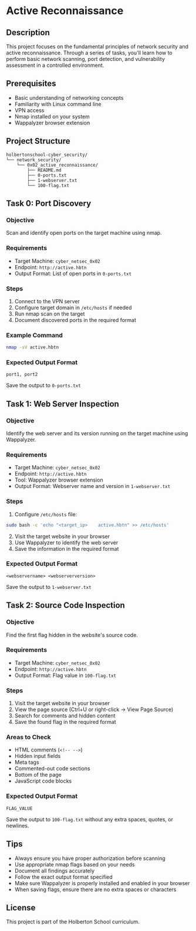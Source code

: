 # Active Reconnaissance

## Description
This project focuses on the fundamental principles of network security and active reconnaissance. Through a series of tasks, you'll learn how to perform basic network scanning, port detection, and vulnerability assessment in a controlled environment.

## Prerequisites
- Basic understanding of networking concepts
- Familiarity with Linux command line
- VPN access
- Nmap installed on your system
- Wappalyzer browser extension

## Project Structure
```
holbertonschool-cyber_security/
└── network_security/
    └── 0x02_active_reconnaissance/
        ├── README.md
        ├── 0-ports.txt
        ├── 1-webserver.txt
        └── 100-flag.txt
```

## Task 0: Port Discovery
### Objective
Scan and identify open ports on the target machine using nmap.

### Requirements
- Target Machine: `cyber_netsec_0x02`
- Endpoint: `http://active.hbtn`
- Output Format: List of open ports in `0-ports.txt`

### Steps
1. Connect to the VPN server
2. Configure target domain in `/etc/hosts` if needed
3. Run nmap scan on the target
4. Document discovered ports in the required format

### Example Command
```bash
nmap -sV active.hbtn
```

### Expected Output Format
```
port1, port2
```
Save the output to `0-ports.txt`

## Task 1: Web Server Inspection
### Objective
Identify the web server and its version running on the target machine using Wappalyzer.

### Requirements
- Target Machine: `cyber_netsec_0x02`
- Endpoint: `http://active.hbtn`
- Tool: Wappalyzer browser extension
- Output Format: Webserver name and version in `1-webserver.txt`

### Steps
1. Configure `/etc/hosts` file:
```bash
sudo bash -c 'echo "<target_ip>    active.hbtn" >> /etc/hosts'
```
2. Visit the target website in your browser
3. Use Wappalyzer to identify the web server
4. Save the information in the required format

### Expected Output Format
```
<webservername> <webserverversion>
```
Save the output to `1-webserver.txt`

## Task 2: Source Code Inspection
### Objective
Find the first flag hidden in the website's source code.

### Requirements
- Target Machine: `cyber_netsec_0x02`
- Endpoint: `http://active.hbtn`
- Output Format: Flag value in `100-flag.txt`

### Steps
1. Visit the target website in your browser
2. View the page source (Ctrl+U or right-click -> View Page Source)
3. Search for comments and hidden content
4. Save the found flag in the required format

### Areas to Check
- HTML comments (`<!-- -->`)
- Hidden input fields
- Meta tags
- Commented-out code sections
- Bottom of the page
- JavaScript code blocks

### Expected Output Format
```
FLAG_VALUE
```
Save the output to `100-flag.txt` without any extra spaces, quotes, or newlines.

## Tips
- Always ensure you have proper authorization before scanning
- Use appropriate nmap flags based on your needs
- Document all findings accurately
- Follow the exact output format specified
- Make sure Wappalyzer is properly installed and enabled in your browser
- When saving flags, ensure there are no extra spaces or characters

## License
This project is part of the Holberton School curriculum.